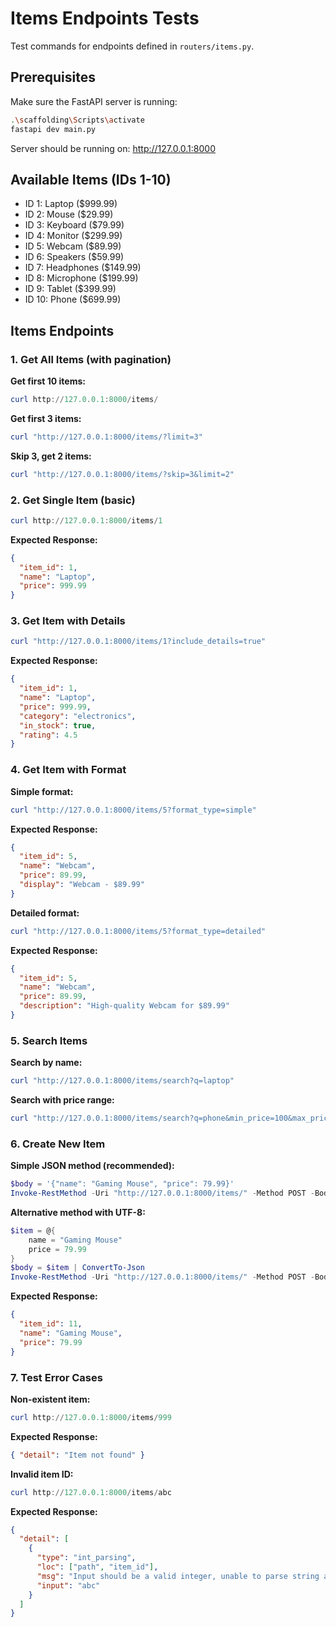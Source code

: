 # Items Endpoints Tests

Test commands for endpoints defined in `routers/items.py`.

## Prerequisites

Make sure the FastAPI server is running:

```bash
.\scaffolding\Scripts\activate
fastapi dev main.py
```

Server should be running on: http://127.0.0.1:8000

## Available Items (IDs 1-10)

- ID 1: Laptop ($999.99)
- ID 2: Mouse ($29.99)
- ID 3: Keyboard ($79.99)
- ID 4: Monitor ($299.99)
- ID 5: Webcam ($89.99)
- ID 6: Speakers ($59.99)
- ID 7: Headphones ($149.99)
- ID 8: Microphone ($199.99)
- ID 9: Tablet ($399.99)
- ID 10: Phone ($699.99)

## Items Endpoints

### 1. Get All Items (with pagination)

**Get first 10 items:**

```powershell
curl http://127.0.0.1:8000/items/
```

**Get first 3 items:**

```powershell
curl "http://127.0.0.1:8000/items/?limit=3"
```

**Skip 3, get 2 items:**

```powershell
curl "http://127.0.0.1:8000/items/?skip=3&limit=2"
```

### 2. Get Single Item (basic)

```powershell
curl http://127.0.0.1:8000/items/1
```

**Expected Response:**

```json
{
  "item_id": 1,
  "name": "Laptop",
  "price": 999.99
}
```

### 3. Get Item with Details

```powershell
curl "http://127.0.0.1:8000/items/1?include_details=true"
```

**Expected Response:**

```json
{
  "item_id": 1,
  "name": "Laptop",
  "price": 999.99,
  "category": "electronics",
  "in_stock": true,
  "rating": 4.5
}
```

### 4. Get Item with Format

**Simple format:**

```powershell
curl "http://127.0.0.1:8000/items/5?format_type=simple"
```

**Expected Response:**

```json
{
  "item_id": 5,
  "name": "Webcam",
  "price": 89.99,
  "display": "Webcam - $89.99"
}
```

**Detailed format:**

```powershell
curl "http://127.0.0.1:8000/items/5?format_type=detailed"
```

**Expected Response:**

```json
{
  "item_id": 5,
  "name": "Webcam",
  "price": 89.99,
  "description": "High-quality Webcam for $89.99"
}
```

### 5. Search Items

**Search by name:**

```powershell
curl "http://127.0.0.1:8000/items/search?q=laptop"
```

**Search with price range:**

```powershell
curl "http://127.0.0.1:8000/items/search?q=phone&min_price=100&max_price=800"
```

### 6. Create New Item

**Simple JSON method (recommended):**

```powershell
$body = '{"name": "Gaming Mouse", "price": 79.99}'
Invoke-RestMethod -Uri "http://127.0.0.1:8000/items/" -Method POST -Body $body -ContentType "application/json"
```

**Alternative method with UTF-8:**

```powershell
$item = @{
    name = "Gaming Mouse"
    price = 79.99
}
$body = $item | ConvertTo-Json
Invoke-RestMethod -Uri "http://127.0.0.1:8000/items/" -Method POST -Body ([System.Text.Encoding]::UTF8.GetBytes($body)) -ContentType "application/json; charset=utf-8"
```

**Expected Response:**

```json
{
  "item_id": 11,
  "name": "Gaming Mouse",
  "price": 79.99
}
```

### 7. Test Error Cases

**Non-existent item:**

```powershell
curl http://127.0.0.1:8000/items/999
```

**Expected Response:**

```json
{ "detail": "Item not found" }
```

**Invalid item ID:**

```powershell
curl http://127.0.0.1:8000/items/abc
```

**Expected Response:**

```json
{
  "detail": [
    {
      "type": "int_parsing",
      "loc": ["path", "item_id"],
      "msg": "Input should be a valid integer, unable to parse string as an integer",
      "input": "abc"
    }
  ]
}
```
